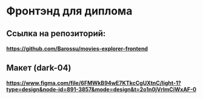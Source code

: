 # Фронтэнд для диплома

## Ссылка на репозиторий:

#### https://github.com/Barossu/movies-explorer-frontend

## Макет (dark-04)

#### https://www.figma.com/file/6FMWkB94wE7KTkcCgUXtnC/light-1?type=design&node-id=891-3857&mode=design&t=2o1n0jVrlmCiWxAF-0
